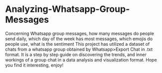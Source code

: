 # Analyzing-Whatsapp-Group-Messages
Concerning Whatsapp group messages, how many messages do people send daily, which day of the week has most messages, which emojis do people use, what is the sentiment
This project has utilized a dataset of chats from a whatsapp group obtained by Whatsapp>Export Chat in .txt format.
It is a step by step guide on discovering the trends, and inner workings of a group chat in a data analysis and visualization format. 
Hope you find it interesting, enjoy!
